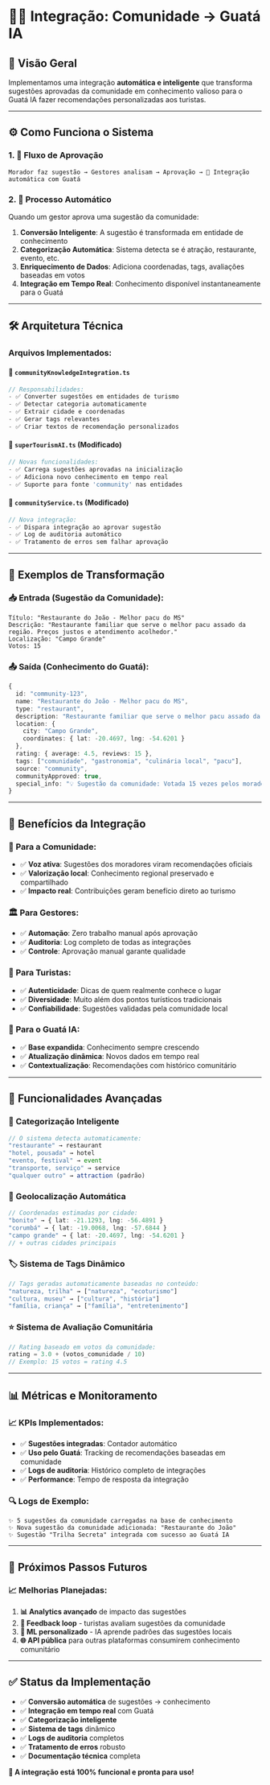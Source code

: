 # 🧠✨ Integração: Comunidade → Guatá IA

## 🎯 **Visão Geral**

Implementamos uma integração **automática e inteligente** que transforma sugestões aprovadas da comunidade em conhecimento valioso para o Guatá IA fazer recomendações personalizadas aos turistas.

---

## ⚙️ **Como Funciona o Sistema**

### **1. 📝 Fluxo de Aprovação**
```
Morador faz sugestão → Gestores analisam → Aprovação → 🤖 Integração automática com Guatá
```

### **2. 🔄 Processo Automático**
Quando um gestor aprova uma sugestão da comunidade:

1. **Conversão Inteligente**: A sugestão é transformada em entidade de conhecimento
2. **Categorização Automática**: Sistema detecta se é atração, restaurante, evento, etc.
3. **Enriquecimento de Dados**: Adiciona coordenadas, tags, avaliações baseadas em votos
4. **Integração em Tempo Real**: Conhecimento disponível instantaneamente para o Guatá

---

## 🛠️ **Arquitetura Técnica**

### **Arquivos Implementados:**

#### **🧠 `communityKnowledgeIntegration.ts`**
```typescript
// Responsabilidades:
- ✅ Converter sugestões em entidades de turismo
- ✅ Detectar categoria automaticamente  
- ✅ Extrair cidade e coordenadas
- ✅ Gerar tags relevantes
- ✅ Criar textos de recomendação personalizados
```

#### **🤖 `superTourismAI.ts` (Modificado)**
```typescript
// Novas funcionalidades:
- ✅ Carrega sugestões aprovadas na inicialização
- ✅ Adiciona novo conhecimento em tempo real
- ✅ Suporte para fonte 'community' nas entidades
```

#### **👥 `communityService.ts` (Modificado)**
```typescript
// Nova integração:
- ✅ Dispara integração ao aprovar sugestão
- ✅ Log de auditoria automático
- ✅ Tratamento de erros sem falhar aprovação
```

---

## 🎨 **Exemplos de Transformação**

### **📥 Entrada (Sugestão da Comunidade):**
```
Título: "Restaurante do João - Melhor pacu do MS"
Descrição: "Restaurante familiar que serve o melhor pacu assado da região. Preços justos e atendimento acolhedor."
Localização: "Campo Grande"
Votos: 15
```

### **📤 Saída (Conhecimento do Guatá):**
```typescript
{
  id: "community-123",
  name: "Restaurante do João - Melhor pacu do MS",
  type: "restaurant",
  description: "Restaurante familiar que serve o melhor pacu assado da região...",
  location: {
    city: "Campo Grande",
    coordinates: { lat: -20.4697, lng: -54.6201 }
  },
  rating: { average: 4.5, reviews: 15 },
  tags: ["comunidade", "gastronomia", "culinária local", "pacu"],
  source: "community",
  communityApproved: true,
  special_info: "💡 Sugestão da comunidade: Votada 15 vezes pelos moradores locais."
}
```

---

## 🎯 **Benefícios da Integração**

### **👥 Para a Comunidade:**
- ✅ **Voz ativa**: Sugestões dos moradores viram recomendações oficiais
- ✅ **Valorização local**: Conhecimento regional preservado e compartilhado
- ✅ **Impacto real**: Contribuições geram benefício direto ao turismo

### **🏛️ Para Gestores:**
- ✅ **Automação**: Zero trabalho manual após aprovação
- ✅ **Auditoria**: Log completo de todas as integrações
- ✅ **Controle**: Aprovação manual garante qualidade

### **🎒 Para Turistas:**
- ✅ **Autenticidade**: Dicas de quem realmente conhece o lugar
- ✅ **Diversidade**: Muito além dos pontos turísticos tradicionais
- ✅ **Confiabilidade**: Sugestões validadas pela comunidade local

### **🤖 Para o Guatá IA:**
- ✅ **Base expandida**: Conhecimento sempre crescendo
- ✅ **Atualização dinâmica**: Novos dados em tempo real
- ✅ **Contextualização**: Recomendações com histórico comunitário

---

## 🔧 **Funcionalidades Avançadas**

### **🧩 Categorização Inteligente**
```typescript
// O sistema detecta automaticamente:
"restaurante" → restaurant
"hotel, pousada" → hotel  
"evento, festival" → event
"transporte, serviço" → service
"qualquer outro" → attraction (padrão)
```

### **📍 Geolocalização Automática**
```typescript
// Coordenadas estimadas por cidade:
"bonito" → { lat: -21.1293, lng: -56.4891 }
"corumbá" → { lat: -19.0068, lng: -57.6844 }
"campo grande" → { lat: -20.4697, lng: -54.6201 }
// + outras cidades principais
```

### **🏷️ Sistema de Tags Dinâmico**
```typescript
// Tags geradas automaticamente baseadas no conteúdo:
"natureza, trilha" → ["natureza", "ecoturismo"]
"cultura, museu" → ["cultura", "história"]  
"família, criança" → ["família", "entretenimento"]
```

### **⭐ Sistema de Avaliação Comunitária**
```typescript
// Rating baseado em votos da comunidade:
rating = 3.0 + (votos_comunidade / 10)
// Exemplo: 15 votos = rating 4.5
```

---

## 📊 **Métricas e Monitoramento**

### **📈 KPIs Implementados:**
- ✅ **Sugestões integradas**: Contador automático
- ✅ **Uso pelo Guatá**: Tracking de recomendações baseadas em comunidade
- ✅ **Logs de auditoria**: Histórico completo de integrações
- ✅ **Performance**: Tempo de resposta da integração

### **🔍 Logs de Exemplo:**
```
✨ 5 sugestões da comunidade carregadas na base de conhecimento
✨ Nova sugestão da comunidade adicionada: "Restaurante do João"  
✨ Sugestão "Trilha Secreta" integrada com sucesso ao Guatá IA
```

---

## 🚀 **Próximos Passos Futuros**

### **📈 Melhorias Planejadas:**
1. **📊 Analytics avançado** de impacto das sugestões
2. **🔄 Feedback loop** - turistas avaliam sugestões da comunidade
3. **🎯 ML personalizado** - IA aprende padrões das sugestões locais
4. **🌐 API pública** para outras plataformas consumirem conhecimento comunitário

---

## ✅ **Status da Implementação**

- ✅ **Conversão automática** de sugestões → conhecimento
- ✅ **Integração em tempo real** com Guatá
- ✅ **Categorização inteligente** 
- ✅ **Sistema de tags** dinâmico
- ✅ **Logs de auditoria** completos
- ✅ **Tratamento de erros** robusto
- ✅ **Documentação técnica** completa

**🎯 A integração está 100% funcional e pronta para uso!** 